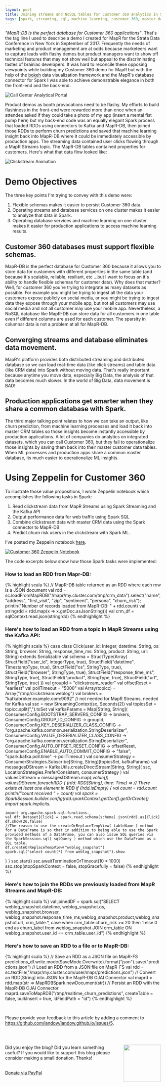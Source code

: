 ```yaml
---
layout: post
title: Joining streams and NoSQL tables for Customer 360 analytics in Spark.
tags: [spark, streaming, sql, machine learning, customer 360, master data management]
---
```


*"MapR-DB is the perfect database for Customer 360 applications"*. That's the tag line I used to describe a demo I created for MapR for the Strata Data Conference in New York in September of 2017. Frequently the needs of marketing and product management are at odds because marketeers want to capture leads with flashy demos but product managers want to show off technical features that may not show well but appeal to the discriminating tastes of brainiac developers. It was hard to reconcile these opposing viewpoints while building my Customer 360 demo for MapR but with the help of the [bokeh](http://bokeh.pydata.org) data visualization framework and the MapR's database connector for Spark I was able to achieve demonstrable elegance in both the front-end and the  back-end. 

![Call Center Analytical Portal](http://iandow.github.io/img/customer360_bokeh.gif)

Product demos as booth provocations need to be flashy. My efforts to build flashiness in the front-end were rewarded more than once when an attendee asked if they could take a photo of my app (insert a mental fist pump here) but my back-end code was an equally elegant Spark process that loaded RDDs using connectors to Kafka and MapR-DB, then joined those RDDs to perform churn predictions and saved that machine learning insight back into MapR-DB where it could be immediately accessible by production apps. The streaming data contained user clicks flowing through a MapR Streams topic. The MapR-DB tables contained properties for customers.  Here's what that data flow looked like:

![Clickstream Animation](http://iandow.github.io/img/clickstream_animation.gif)

# Demo Objectives

The three key points I'm trying to convey with this demo were:
1. Flexible schemas makes it easier to persist Customer 360 data.
2. Operating streams and database services on one cluster makes it easier to analyze that data in Spark.
3. Operating database services and machine learning on one cluster makes it easier for production applications to access machine learning results.

## Customer 360 databases must support flexible schemas.

MapR-DB is the perfect database for Customer 360 because it allows you to store data for customers with different properties in the same table (and because it's scalable, reliable, resiliant, etc ...but I want to focus on it's ability to handle flexible schemas for customer data).  Why does that matter? Well, for customer 360 you're trying to integrate as many datasets as possible. For example you might be trying to ingest all the data your customers expose publicly on social media, or you might be trying to ingest data they expose through your mobile app, but not all customers may use social media and not all customer may use your mobile app. Nevertheless, a NoSQL database like MapR-DB can store data for all customers in one table even if different columns are used for each customer. The sparsity in columnar data is not a problem at all for MapR-DB. 

## Converging streams and database eliminates data movement.

MapR's platform provides both distributed streaming and distributed database so we can load real-time data (like click streams) and table data (like CRM data) into Spark without moving data. That's really important because anytime you move data, especially Big Data, the analysis of that data becomes much slower.  In the world of Big Data, data movement is BAD!

## Production applications get smarter when they share a common database with Spark.

The third major talking point relates to how we can take an output, like churn prediction, from machine learning processes and load it back into master CRM tables so those insights become instantly accessible by production applications. A lot of companies do analytics on integrated datasets, which you can call Customer 360, but they fail to operationalize those insights by saving them back into their master customer data tables. When ML processes and production apps share a common master database, its much easier to operationalize ML insights.

# Using Zeppelin for Customer 360

To illustrate those value propositions, I wrote Zeppelin notebook which accomplishes the following tasks in Spark:

1. Read clickstream data from MapR Streams using Spark Streaming and the Kafka API
2. Output performance data for web traffic using Spark SQL
3. Combine clickstream data with master CRM data using the Spark connector to MapR-DB
4. Predict churn risk users in the clickstream with Spark ML.

I've posted my Zeppelin notebook [here](https://www.zepl.com/viewer/notebooks/bm90ZTovL2lhbmRvdy8zZDQyOTgyN2Y3NWQ0ODFmYTVlZDRmYzgxZGE1M2M1NC9ub3RlLmpzb24).

[![Customer 360 Zeppelin Notebook](http://iandow.github.io/img/zeppelin_customer360.gif)](https://www.zepl.com/viewer/notebooks/bm90ZTovL2lhbmRvdy8zZDQyOTgyN2Y3NWQ0ODFmYTVlZDRmYzgxZGE1M2M1NC9ub3RlLmpzb24)

The code excerpts below show how those Spark tasks were implemented:

### How to load an RDD from Mapr-DB:

{% highlight scala %}
// MapR-DB table returned as an RDD where each row is a JSON document
val rdd = sc.loadFromMapRDB("/mapr/my.cluster.com/tmp/crm_data").select("name", "address", "first_visit", "zip", "sentiment", "persona", "churn_risk");
println("Number of records loaded from MapR-DB: " + rdd.count)
val stringrdd = rdd.map(x => x.getDoc.asJsonString())
val crm_df = sqlContext.read.json(stringrdd)
{% endhighlight %}

### Here's how to load an RDD from a topic in MapR Streams using the Kafka API:

{% highlight scala %}
case class Click(user_id: Integer, datetime: String, os: String, browser: String, response_time_ms: String, product: String, url: String) extends Serializable
val schema = StructType(Array(
      StructField("user_id", IntegerType, true),
      StructField("datetime", TimestampType, true),
      StructField("os", StringType, true),
      StructField("browser", StringType, true),
      StructField("response_time_ms", StringType, true),
      StructField("product", StringType, true),
      StructField("url", StringType, true)
    ))
val groupId = "clickstream_reader"
val offsetReset = "earliest"
val pollTimeout = "5000"
val Array(topicc) = Array("/tmp/clickstream:weblog")
val brokers = "kafkabroker.example.com:9092" // not needed for MapR Streams, needed for Kafka
val ssc = new StreamingContext(sc, Seconds(2))
val topicsSet = topicc.split(",").toSet
val kafkaParams = Map[String, String](
  ConsumerConfig.BOOTSTRAP_SERVERS_CONFIG -> brokers,
  ConsumerConfig.GROUP_ID_CONFIG -> groupId,
  ConsumerConfig.KEY_DESERIALIZER_CLASS_CONFIG ->
    "org.apache.kafka.common.serialization.StringDeserializer",
  ConsumerConfig.VALUE_DESERIALIZER_CLASS_CONFIG ->
    "org.apache.kafka.common.serialization.StringDeserializer",
  ConsumerConfig.AUTO_OFFSET_RESET_CONFIG -> offsetReset,
  ConsumerConfig.ENABLE_AUTO_COMMIT_CONFIG -> "false",
  "spark.kafka.poll.time" -> pollTimeout
)
val consumerStrategy = ConsumerStrategies.Subscribe[String, String](topicsSet, kafkaParams)
val messagesDStream = KafkaUtils.createDirectStream[String, String](
  ssc, LocationStrategies.PreferConsistent, consumerStrategy
)
val valuesDStream = messagesDStream.map(_.value())
valuesDStream.foreachRDD { (rdd: RDD[String], time: Time) =>
  // There exists at least one element in RDD
  if (!rdd.isEmpty) {
    val count = rdd.count
    println("count received " + count)
    val spark = SparkSession.builder.config(rdd.sparkContext.getConf).getOrCreate()
    import spark.implicits._

    import org.apache.spark.sql.functions._
    val df: Dataset[Click] = spark.read.schema(schema).json(rdd).as[Click]
    df.show(20,false)
    //The reason to use the createOrReplaceTempView( tableName ) method for a DataFrame is so that in addition to being able to use the Spark provided methods of a DataFrame, you can also issue SQL queries via the SparkSession.sql( sqlQuery ) method which use the DataFrame as a SQL table.
    df.createOrReplaceTempView("weblog_snapshot")
    spark.sql("select count(*) from weblog_snapshot").show
  }
}
ssc.start()
ssc.awaitTerminationOrTimeout(10 * 1000)
ssc.stop(stopSparkContext = false, stopGracefully = false)
{% endhighlight %}

### Here's how to join the RDDs we previously loaded from MapR Streams and MapR-DB:

{% highlight scala %}
val joinedDF = spark.sql("SELECT weblog_snapshot.datetime, weblog_snapshot.os, weblog_snapshot.browser, weblog_snapshot.response_time_ms,weblog_snapshot.product,weblog_snapshot.url, crm_table.*, case when crm_table.churn_risk >= 20 then 1 else 0 end as churn_label from weblog_snapshot JOIN crm_table ON weblog_snapshot.user_id == crm_table.user_id")
{% endhighlight %}

### Here's how to save an RDD to a file or to MapR-DB:

{% highlight scala %}
// Save an RDD as a JSON file on MapR-FS
predictions_df.write.mode(SaveMode.Overwrite).format("json").save("predictions.json")
// Load an RDD from a JSON file on MapR-FS
val rdd = sc.textFile("/mapr/my.cluster.com/user/mapr/predictions.json")
// Convert an RDD[String] into JSON for the MapR-DB OJAI Connector
val maprd = rdd.map(str => MapRDBSpark.newDocument(str))
// Persist an RDD with the MapR-DB OJAI Connector
maprd.saveToMapRDB("/tmp/realtime_churn_predictions", createTable = false, bulkInsert = true, idFieldPath = "id")
{% endhighlight %}



<br>
<p>Please provide your feedback to this article by adding a comment to <a href="https://github.com/iandow/iandow.github.io/issues/5">https://github.com/iandow/iandow.github.io/issues/5</a>.</p>

<br><br>
<div class="main-explain-area padding-override jumbotron">
  <img src="http://iandow.github.io/img/paypal.png" width="120" style="margin-left: 15px" align="right">
  <p class="margin-override font-override">
    Did you enjoy the blog? Did you learn something useful? If you would like to support this blog please consider making a small donation. Thanks!</p>
  <br>
  <div id="paypalbtn">
    <a class="btn btn-primary btn" href="https://www.paypal.me/iandownard/3.5">Donate via PayPal</a>
  </div>
</div>
